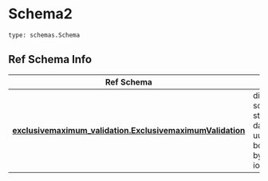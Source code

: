 # Schema2
```
type: schemas.Schema
```

## Ref Schema Info
Ref Schema | Input Type | Output Type
---------- | ---------- | -----------
[**exclusivemaximum_validation.ExclusivemaximumValidation**](../../../../../../../../components/schema/exclusivemaximum_validation.md) | dict, schemas.immutabledict, str, datetime.date, datetime.datetime, uuid.UUID, int, float, bool, None, list, tuple, bytes, io.FileIO, io.BufferedReader | schemas.immutabledict, str, float, int, bool, None, tuple, bytes, io.FileIO
